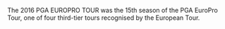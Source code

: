 The 2016 PGA EUROPRO TOUR was the 15th season of the PGA EuroPro Tour, one of four third-tier tours recognised by the European Tour.
